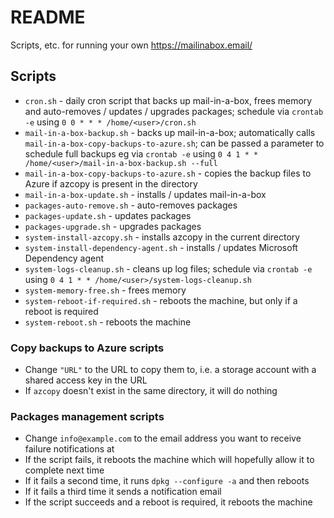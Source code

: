 # README #

Scripts, etc. for running your own https://mailinabox.email/

## Scripts

* `cron.sh` - daily cron script that backs up mail-in-a-box, frees memory and auto-removes / updates / upgrades packages; schedule via `crontab -e` using `0 0 * * * /home/<user>/cron.sh`
* `mail-in-a-box-backup.sh` - backs up mail-in-a-box; automatically calls `mail-in-a-box-copy-backups-to-azure.sh`; can be passed a parameter to schedule full backups eg via `crontab -e` using `0 4 1 * * /home/<user>/mail-in-a-box-backup.sh --full`
* `mail-in-a-box-copy-backups-to-azure.sh` - copies the backup files to Azure if azcopy is present in the directory
* `mail-in-a-box-update.sh` - installs / updates mail-in-a-box
* `packages-auto-remove.sh` - auto-removes packages
* `packages-update.sh` - updates packages
* `packages-upgrade.sh` - upgrades packages
* `system-install-azcopy.sh` - installs azcopy in the current directory
* `system-install-dependency-agent.sh` - installs / updates Microsoft Dependency agent
* `system-logs-cleanup.sh` - cleans up log files; schedule via `crontab -e` using `0 4 1 * * /home/<user>/system-logs-cleanup.sh`
* `system-memory-free.sh` - frees memory
* `system-reboot-if-required.sh` - reboots the machine, but only if a reboot is required
* `system-reboot.sh` - reboots the machine

### Copy backups to Azure scripts

* Change `"URL"` to the URL to copy them to, i.e. a storage account with a shared access key in the URL
* If `azcopy` doesn't exist in the same directory, it will do nothing

### Packages management scripts

* Change `info@example.com` to the email address you want to receive failure notifications at
* If the script fails, it reboots the machine which will hopefully allow it to complete next time
* If it fails a second time, it runs `dpkg --configure -a` and then reboots
* If it fails a third time it sends a notification email
* If the script succeeds and a reboot is required, it reboots the machine
